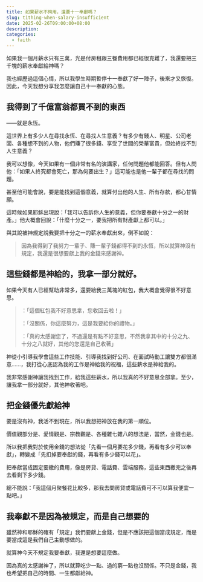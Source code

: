 ```yaml
---
title: 如果薪水不夠用，還要十一奉獻嗎？
slug: tithing-when-salary-insufficient
date: 2025-02-26T09:00:00+08:00
description:
categories:
  - faith
---
```


如果我一個月薪水只有三萬，光是付房租跟三餐費用都已經很克難了，我還要把三千塊的薪水奉獻給神嗎？

我也經歷過這個心情，所以我學生時期暫停十一奉獻了好一陣子，後來才又恢復。因此，今天我想分享我怎麼讓自己十一奉獻的心態。

## 我得到了千億富翁都買不到的東西

——就是永恆。

這世界上有多少人在尋找永恆、在尋找人生意義？有多少有錢人、明星、公司老闆、各種想不到的人物，他們賺了很多錢、享受了世間的榮華富貴，但始終找不到人生意義？

我可以想像，今天如果有一個非常有名的演講家，任何問題他都能回答。但有人問他：「如果人終究都會死亡，那為何要出生？」這可能也是他一輩子都在尋找的問題。

甚至他可能會說，要是能找到這個意義，就算付出他的人生、所有存款，都心甘情願。

這時候如果耶穌出現說：「我可以告訴你人生的意義，但你要奉獻十分之一的財產。」他大概會回說：「什麼十分之一，要我把所有財產獻上都可以。」

與其說被神規定說我要把十分之一的薪水奉獻出來，倒不如說：

> 因為我得到了我努力一輩子、賺一輩子錢都得不到的永恆，所以就算神沒有規定，我還是很想要獻上我的金錢來感謝神。

## 這些錢都是神給的，我拿一部分就好。

如果今天有人已經幫助非常多，還要給我三萬塊的紅包，我大概會覺得很不好意思。

> ：「這個紅包我不好意思拿，您收回去啦！」
>
> ：「沒關係，你這麼努力，這是我要給你的禮物。」
>
> ：「真的太感謝您了，不過還是有點不好意思，不然我拿其中的十分之九、十分之八就好，其他的您還是自己收著」

神從小引導我學會這些工作技能、引導我找到好公司、在面試時動工讓雙方都很滿意......，我打從心底認為我的工作是神給我的祝福，這些薪水是神給我的。

我非常感謝神讓我找到工作，給我這些薪水，所以我真的不好意思全部拿。至少，讓我拿一部分就好，其他神收著吧。

## 把金錢優先獻給神

要是沒有神，我活不到現在，所以我想把神放在我的第一順位。

價值觀部分是、愛情觀是、宗教觀是、各種雜七雜八的想法是，當然，金錢也是。

所以我把我對於使用金錢的想法從「先看一個月要花多少錢，再看有多少可以奉獻」，轉變成「先扣掉要奉獻的錢，再看有多少錢可以花」。

把奉獻當成固定要繳的費用，像是房貸、電話費、雲端服務，這些東西繳完之後再去看剩下多少錢。

總不能說：「我這個月聚餐花比較多，那我去問房貸或電話費可不可以算我便宜一點吧。」

## 我奉獻不是因為被規定，而是自己想要的

雖然神和耶穌的確有「規定」我們要獻上金錢，但是不應該把這個當成規定，而是要當成這是我們自己主動想做的。

就算神今天不規定我要奉獻，我還是想要這麼做。

因為真的太感謝神了，所以就算吃少一點、過的窮一點也沒關係。不只是金錢，我也希望把自己的時間、一生都獻給神。
